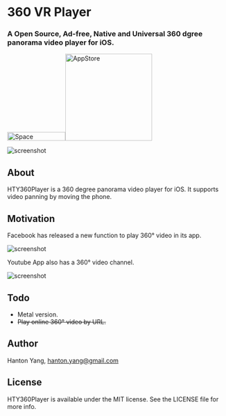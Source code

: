 # 360 VR Player
### A Open Source, Ad-free, Native and Universal 360 dgree panorama video player for iOS. 

<img src="https://cloud.githubusercontent.com/assets/1676460/7080282/b1b26424-defd-11e4-820f-94f50ff467a8.png" width="134" height="20" alt="Space"/>[<img src="https://cloud.githubusercontent.com/assets/219689/5575342/963e0ee8-9013-11e4-8091-7ece67d64729.png" width="200" alt="AppStore"/>](https://itunes.apple.com/hk/app/360-vr-player/id1061464612?mt=8)

![screenshot](https://github.com/hanton/HTY360Player/blob/master/Screenshot/HTY360Player.gif)

## About
HTY360Player is a 360 degree panorama video player for iOS. It supports video panning by moving the phone.

## Motivation
Facebook has released a new function to play 360° video in its app.

![screenshot](https://github.com/hanton/HTY360Player/blob/master/Screenshot/360Facebook.png)

Youtube App also has a 360° video channel.

![screenshot](https://github.com/hanton/HTY360Player/blob/master/Screenshot/360Youtube.png)

## Todo
- Metal version.
- ~~Play online 360° video by URL.~~

## Author
Hanton Yang, hanton.yang@gmail.com

## License
HTY360Player is available under the MIT license. See the LICENSE file for more info.
